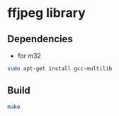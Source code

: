 # ffjpeg library

## Dependencies
- for m32
```bash
sudo apt-get install gcc-multilib
```

## Build
```bash
make
```

